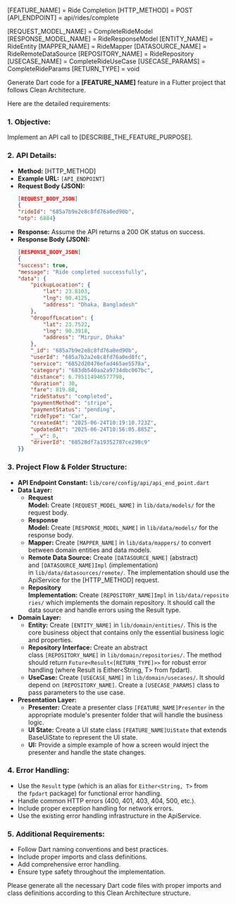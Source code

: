 [FEATURE_NAME] = Ride Completion
[HTTP_METHOD] = POST
[API_ENDPOINT] = api/rides/complete

[REQUEST_MODEL_NAME] = CompleteRideModel
[RESPONSE_MODEL_NAME] = RideResponseModel
[ENTITY_NAME] = RideEntity
[MAPPER_NAME] = RideMapper
[DATASOURCE_NAME] = RideRemoteDataSource
[REPOSITORY_NAME] = RideRepository
[USECASE_NAME] = CompleteRideUseCase
[USECASE_PARAMS] = CompleteRideParams
[RETURN_TYPE] = void


Generate Dart code for a **[FEATURE_NAME]** feature in a Flutter project that follows Clean Architecture.

Here are the detailed requirements:

### **1. Objective:**

Implement an API call to [DESCRIBE_THE_FEATURE_PURPOSE].

### **2. API Details:**

- **Method:** [HTTP_METHOD]
- **Example URL:** `[API_ENDPOINT]`
- **Request Body (JSON):**
    ```json
    [REQUEST_BODY_JSON]
   {
  "rideId": "685a7b9e2e8c8fd76a0ed90b",
  "otp": 6884}

    ```
- **Response:** Assume the API returns a 200 OK status on success.
- **Response Body (JSON):**
    ```json
    [RESPONSE_BODY_JSON]
   {
    "success": true,
    "message": "Ride completed successfully",
    "data": {
        "pickupLocation": {
            "lat": 23.8103,
            "lng": 90.4125,
            "address": "Dhaka, Bangladesh"
        },
        "dropoffLocation": {
            "lat": 23.7522,
            "lng": 90.3918,
            "address": "Mirpur, Dhaka"
        },
        "_id": "685a7b9e2e8c8fd76a0ed90b",
        "userId": "685a7b2a2e8c8fd76a0ed8fc",
        "service": "6852d20476efad465ae5578a",
        "category": "683db540aa2a9734dbc067bc",
        "distance": 6.795114946577798,
        "duration": 30,
        "fare": 819.88,
        "rideStatus": "completed",
        "paymentMethod": "stripe",
        "paymentStatus": "pending",
        "rideType": "Car",
        "createdAt": "2025-06-24T10:19:10.723Z",
        "updatedAt": "2025-06-24T10:56:05.885Z",
        "__v": 0,
        "driverId": "68528df7a19352787ce298c9"
    }}
    ```

### **3. Project Flow & Folder Structure:**

- **API Endpoint Constant:** `lib/core/config/api/api_end_point.dart`
- **Data Layer:**
    - **Request Model:** Create `[REQUEST_MODEL_NAME]` in `lib/data/models/` for the request body.
    - **Response Model:** Create `[RESPONSE_MODEL_NAME]` in `lib/data/models/` for the response body.
    - **Mapper:** Create `[MAPPER_NAME]` in `lib/data/mappers/` to convert between domain entities and data models.
    - **Remote Data Source:** Create `[DATASOURCE_NAME]` (abstract) and `[DATASOURCE_NAME]Impl` (implementation) in `lib/data/datasources/remote/`. The implementation should use the ApiService for the [HTTP_METHOD] request.
    - **Repository Implementation:** Create `[REPOSITORY_NAME]Impl` in `lib/data/repositories/` which implements the domain repository. It should call the data source and handle errors using the Result type.
- **Domain Layer:**
    - **Entity:** Create `[ENTITY_NAME]` in `lib/domain/entities/`. This is the core business object that contains only the essential business logic and properties.
    - **Repository Interface:** Create an abstract class `[REPOSITORY_NAME]` in `lib/domain/repositories/`. The method should return `Future<Result<[RETURN_TYPE]>>` for robust error handling (where Result is Either<String, T> from fpdart).
    - **UseCase:** Create `[USECASE_NAME]` in `lib/domain/usecases/`. It should depend on `[REPOSITORY_NAME]`. Create a `[USECASE_PARAMS]` class to pass parameters to the use case.
- **Presentation Layer:**
    - **Presenter:** Create a presenter class `[FEATURE_NAME]Presenter` in the appropriate module's presenter folder that will handle the business logic.
    - **UI State:** Create a UI state class `[FEATURE_NAME]UiState` that extends BaseUiState to represent the UI state.
    - **UI:** Provide a simple example of how a screen would inject the presenter and handle the state changes.

### **4. Error Handling:**

- Use the `Result` type (which is an alias for `Either<String, T>` from the `fpdart` package) for functional error handling.
- Handle common HTTP errors (400, 401, 403, 404, 500, etc.).
- Include proper exception handling for network errors.
- Use the existing error handling infrastructure in the ApiService.

### **5. Additional Requirements:**

- Follow Dart naming conventions and best practices.
- Include proper imports and class definitions.
- Add comprehensive error handling.
- Ensure type safety throughout the implementation.

Please generate all the necessary Dart code files with proper imports and class definitions according to this Clean Architecture structure.